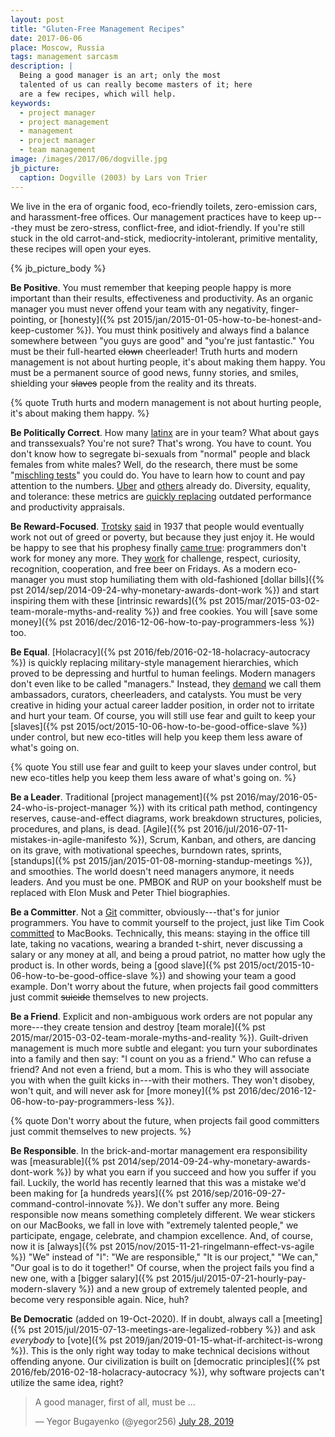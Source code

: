 ```yaml
---
layout: post
title: "Gluten-Free Management Recipes"
date: 2017-06-06
place: Moscow, Russia
tags: management sarcasm
description: |
  Being a good manager is an art; only the most
  talented of us can really become masters of it; here
  are a few recipes, which will help.
keywords:
  - project manager
  - project management
  - management
  - project manager
  - team management
image: /images/2017/06/dogville.jpg
jb_picture:
  caption: Dogville (2003) by Lars von Trier
---
```


We live in the era of organic food, eco-friendly toilets, zero-emission cars,
and harassment-free offices. Our management practices have to keep up---they
must be zero-stress, conflict-free, and idiot-friendly. If you're still
stuck in the old carrot-and-stick, mediocrity-intolerant, primitive mentality,
these recipes will open your eyes.

<!--more-->

{% jb_picture_body %}

**Be Positive**.
You must remember that keeping people happy
is more important than their results, effectiveness and productivity.
As an organic manager you must never offend your team with any
negativity, finger-pointing, or
[honesty]({% pst 2015/jan/2015-01-05-how-to-be-honest-and-keep-customer %}).
You must think positively and always find a balance somewhere between
"you guys are good" and "you're just fantastic."
You must be their full-hearted <del>clown</del> cheerleader!
Truth hurts and modern management is not about hurting people, it's about
making them happy. You must be a permanent source of good news, funny
stories, and smiles, shielding your <del>slaves</del> people
from the reality and its threats.

{% quote Truth hurts and modern management is not about hurting people, it's about making them happy. %}

**Be Politically Correct**.
How many [latinx](http://www.huffingtonpost.com/entry/why-people-are-using-the-term-latinx_us_57753328e4b0cc0fa136a159)
are in your team? What about gays and transsexuals?
You're not sure? That's wrong. You have to count. You don't know how to
segregate bi-sexuals from "normal" people and black females from white males?
Well, do the research, there must be some "[mischling tests](https://en.wikipedia.org/wiki/Mischling_Test)" you could do.
You have to learn how to count and pay attention to the numbers.
[Uber](https://techcrunch.com/2017/03/28/uber-first-diversity-report/)
and [others](https://techcrunch.com/2017/04/01/krablr-releases-first-diversity-report/)
already do. Diversity, equality, and tolerance: these metrics are
[quickly replacing](https://www.youtube.com/watch?v=iKcWu0tsiZM)
outdated performance and productivity appraisals.

**Be Reward-Focused**.
[Trotsky](https://en.wikipedia.org/wiki/Leon_Trotsky)
[said](https://en.wikipedia.org/wiki/The_Revolution_Betrayed) in 1937
that people would eventually work not out of greed or poverty, but because
they just enjoy it. He would be happy to see
that his prophesy finally
[came true](https://techbeacon.com/13-ways-motivate-software-engineers):
programmers don't work for money any more.
They [work](https://www.verywell.com/what-is-intrinsic-motivation-2795385)
for challenge, respect, curiosity, recognition, cooperation, and free beer
on Fridays. As a modern eco-manager you must stop humiliating them
with old-fashioned
[dollar bills]({% pst 2014/sep/2014-09-24-why-monetary-awards-dont-work %})
and start inspiring them with these
[intrinsic rewards]({% pst 2015/mar/2015-03-02-team-morale-myths-and-reality %})
and free cookies.
You will [save some money]({% pst 2016/dec/2016-12-06-how-to-pay-programmers-less %}) too.

**Be Equal**.
[Holacracy]({% pst 2016/feb/2016-02-18-holacracy-autocracy %})
is quickly replacing military-style management hierarchies, which
proved to be depressing and hurtful to human feelings. Modern managers
don't even like to be called "managers." Instead, they
[demand](https://www.forbes.com/sites/joshlinkner/2014/12/04/the-21-most-creative-job-titles/#2b863a112933)
we call them ambassadors, curators, cheerleaders, and catalysts.
You must be very creative in hiding your actual
career ladder position, in order not to irritate and hurt your team.
Of course, you will still use fear and guilt to keep your
[slaves]({% pst 2015/oct/2015-10-06-how-to-be-good-office-slave %}) under control,
but new eco-titles will help you keep them less aware of what's going on.

{% quote You still use fear and guilt to keep your slaves under control, but new eco-titles help you keep them less aware of what's going on. %}

**Be a Leader**.
Traditional [project management]({% pst 2016/may/2016-05-24-who-is-project-manager %})
with its critical path method,
contingency reserves, cause-and-effect diagrams,
work breakdown structures, policies, procedures, and plans, is dead.
[Agile]({% pst 2016/jul/2016-07-11-mistakes-in-agile-manifesto %}),
Scrum, Kanban, and others, are dancing on its grave, with
motivational speeches, burndown rates, sprints,
[standups]({% pst 2015/jan/2015-01-08-morning-standup-meetings %}), and smoothies.
The world doesn't need managers anymore, it needs leaders. And you must be one.
PMBOK and RUP on your bookshelf must be replaced with
Elon Musk and Peter Thiel biographies.

**Be a Committer**.
Not a [Git](https://git-scm.com/)
committer, obviously---that's for junior programmers. You
have to commit yourself to the project, just like Tim Cook
[committed](https://techcrunch.com/2016/12/19/apples-tim-cook-assures-employees-that-it-is-committed-to-the-mac-and-that-great-desktops-are-coming/)
to MacBooks. Technically, this means:
staying in the office till late,
taking no vacations,
wearing a branded t-shirt,
never discussing a salary or any money at all, and
being a proud patriot, no matter how ugly the product is.
In other words, being a
[good slave]({% pst 2015/oct/2015-10-06-how-to-be-good-office-slave %})
and showing your team a good example.
Don't worry about the future, when projects fail good committers
just commit <del>suicide</del> themselves to new projects.

**Be a Friend**.
Explicit and non-ambiguous work orders are not
popular any more---they create tension and destroy
[team morale]({% pst 2015/mar/2015-03-02-team-morale-myths-and-reality %}).
Guilt-driven management is much more subtle and elegant:
you turn your subordinates into a family and then say:
"I count on you as a friend."
Who can refuse a friend? And not even a friend, but a mom. This is
who they will associate you with when the guilt kicks in---with their
mothers. They won't disobey, won't quit, and will never ask for
[more money]({% pst 2016/dec/2016-12-06-how-to-pay-programmers-less %}).

{% quote Don't worry about the future, when projects fail good committers just commit themselves to new projects. %}

**Be Responsible**.
In the brick-and-mortar management era responsibility was
[measurable]({% pst 2014/sep/2014-09-24-why-monetary-awards-dont-work %})
by what you earn if you succeed and how you suffer if you fail.
Luckily, the world has recently learned that this
was a mistake we'd been making for
[a hundreds years]({% pst 2016/sep/2016-09-27-command-control-innovate %}).
We don't suffer any more.
Being responsible now means something completely different.
We wear stickers on our MacBooks,
we fall in love with "extremely talented people,"
we participate, engage, celebrate, and champion excellence.
And, of course, now it is
[always]({% pst 2015/nov/2015-11-21-ringelmann-effect-vs-agile %}) "We" instead of "I":
"We are responsible," "It is our project,"
"We can," "Our goal is to do it together!"
Of course, when the project fails you find a new one, with a
[bigger salary]({% pst 2015/jul/2015-07-21-hourly-pay-modern-slavery %})
and a new group of extremely talented people,
and become very responsible again. Nice, huh?

**Be Democratic** (added on 19-Oct-2020).
If in doubt, always call a
[meeting]({% pst 2015/jul/2015-07-13-meetings-are-legalized-robbery %})
and ask _everybody_ to
[vote]({% pst 2019/jan/2019-01-15-what-if-architect-is-wrong %}).
This is the only right way today to make technical decisions without
offending anyone. Our civilization is built on
[democratic principles]({% pst 2016/feb/2016-02-18-holacracy-autocracy %}),
why software projects can't utilize the same idea, right?

<blockquote class="twitter-tweet"><p lang="en" dir="ltr">A good manager, first of all, must be ...</p>&mdash; Yegor Bugayenko (@yegor256) <a href="https://twitter.com/yegor256/status/1155407856025460737?ref_src=twsrc%5Etfw">July 28, 2019</a></blockquote> <script async src="https://platform.twitter.com/widgets.js" charset="utf-8"></script>

